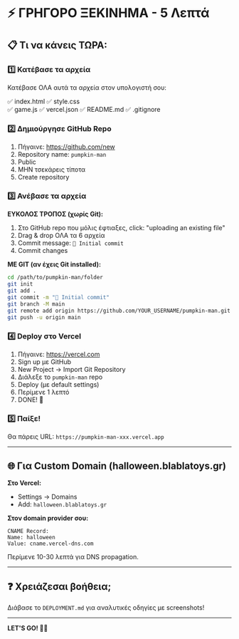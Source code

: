 # ⚡ ΓΡΗΓΟΡΟ ΞΕΚΙΝΗΜΑ - 5 Λεπτά

## 📋 Τι να κάνεις ΤΩΡΑ:

### 1️⃣ Κατέβασε τα αρχεία
Κατέβασε ΟΛΑ αυτά τα αρχεία στον υπολογιστή σου:

✅ index.html
✅ style.css  
✅ game.js
✅ vercel.json
✅ README.md
✅ .gitignore

### 2️⃣ Δημιούργησε GitHub Repo

1. Πήγαινε: https://github.com/new
2. Repository name: `pumpkin-man`
3. Public
4. ΜΗΝ τσεκάρεις τίποτα
5. Create repository

### 3️⃣ Ανέβασε τα αρχεία

**ΕΥΚΟΛΟΣ ΤΡΟΠΟΣ (χωρίς Git):**

1. Στο GitHub repo που μόλις έφτιαξες, click: "uploading an existing file"
2. Drag & drop ΟΛΑ τα 6 αρχεία
3. Commit message: `🎃 Initial commit`
4. Commit changes

**ΜΕ GIT (αν έχεις Git installed):**

```bash
cd /path/to/pumpkin-man/folder
git init
git add .
git commit -m "🎃 Initial commit"
git branch -M main
git remote add origin https://github.com/YOUR_USERNAME/pumpkin-man.git
git push -u origin main
```

### 4️⃣ Deploy στο Vercel

1. Πήγαινε: https://vercel.com
2. Sign up με GitHub
3. New Project → Import Git Repository
4. Διάλεξε το `pumpkin-man` repo
5. Deploy (με default settings)
6. Περίμενε 1 λεπτό
7. DONE! 🎉

### 5️⃣ Παίξε!

Θα πάρεις URL: `https://pumpkin-man-xxx.vercel.app`

---

## 🌐 Για Custom Domain (halloween.blablatoys.gr)

**Στο Vercel:**
- Settings → Domains
- Add: `halloween.blablatoys.gr`

**Στον domain provider σου:**
```
CNAME Record:
Name: halloween
Value: cname.vercel-dns.com
```

Περίμενε 10-30 λεπτά για DNS propagation.

---

## ❓ Χρειάζεσαι βοήθεια;

Διάβασε το `DEPLOYMENT.md` για αναλυτικές οδηγίες με screenshots!

---

**LET'S GO! 🎃🚀**
